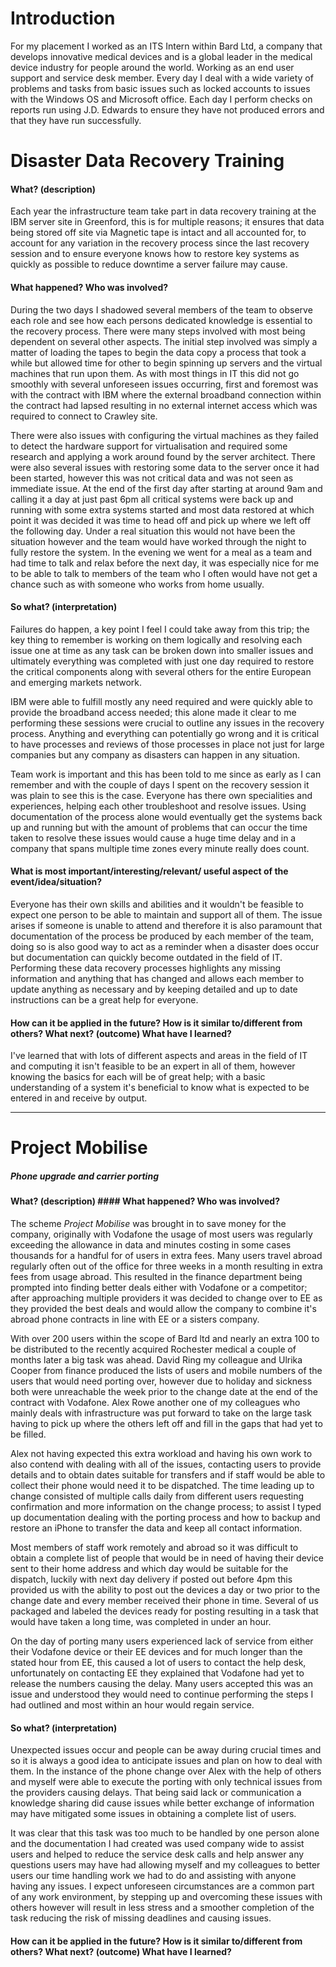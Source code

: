 # Introduction
For my placement I worked as an ITS Intern within Bard Ltd, a company that develops innovative medical devices and is a global leader in the medical device industry for people around the world. Working as an end user support and service desk member. Every day I deal with a wide variety of problems and tasks from basic issues such as locked accounts to issues with the Windows OS and Microsoft office. Each day I perform checks on reports run using J.D. Edwards to ensure they have not produced errors and that they have run successfully.

# Disaster Data Recovery Training

#### What? (description)

Each year the infrastructure team take part in data recovery training at the IBM server site in Greenford, this is for multiple reasons;
it ensures that data being stored off site via Magnetic tape is intact and all accounted for, to account for any variation in the recovery process since the last recovery session and to ensure everyone knows how to restore key systems as quickly as possible to reduce downtime a server failure may cause.

#### What happened? Who was involved?

During the two days I shadowed several members of the team to observe each role and see how each persons dedicated knowledge is essential to the recovery process.
There were many steps involved with most being dependent on several other aspects. The initial step involved was simply a matter of loading the tapes to begin the data copy a process that took a while but allowed time for other to begin spinning up servers and the virtual machines that run upon them.
As with most things in IT this did not go smoothly with several unforeseen issues occurring, first and foremost was with the contract with IBM where the external broadband connection within the contract had lapsed resulting in no external internet access which was required to connect to Crawley site.

There were also issues with configuring the virtual machines as they failed to detect the hardware support for virtualisation and required some research and applying a work around found by the server architect. There were also several issues with restoring some data to the server once it had been started, however this was not critical data and was not seen as immediate issue.
At the end of the first day after starting at around 9am and calling it a day at just past 6pm all critical systems were back up and running with some extra systems started and most data restored at which point it was decided it was time to head off and pick up where we left off the following day.
Under a real situation this would not have been the situation however and the team would have worked through the night to fully restore the system. In the evening we went for a meal as a team and had time to talk and relax before the next day, it was especially nice for me to be able to talk to members of the team who I often would have not get a chance such as with someone who works from home usually.

#### So what? (interpretation)

Failures do happen, a key point I feel I could take away from this trip; the key thing to remember is working on them logically and resolving each issue one at time as any task can be broken down into smaller issues and ultimately everything was completed with just one day required to restore the critical components along with several others for the entire European and emerging markets network.

IBM were able to fulfill mostly any need required and were quickly able to provide the broadband access needed; this alone made it clear to me performing these sessions were crucial to outline any issues in the recovery process. Anything and everything can potentially go wrong and it is critical to have processes and reviews of those processes in place not just for large companies but any company as disasters can happen in any situation.

Team work is important and this has been told to me since as early as I can remember and with the couple of days I spent on the recovery session it was plain to see this is the case. Everyone has there own specialities and experiences, helping each other troubleshoot and resolve issues. Using documentation of the process alone would eventually get the systems back up and running but with the amount of problems that can occur the time taken to resolve these issues would cause a huge time delay and in a company that spans multiple time zones every minute really does count.

#### What is most important/interesting/relevant/ useful aspect of the event/idea/situation?

Everyone has their own skills and abilities and it wouldn't be feasible to expect one person to be able to maintain and support all of them. The issue arises if someone is unable to attend and therefore it is also paramount that documentation of the process be produced by each member of the team, doing so is also good way to act as a reminder when a disaster does occur but documentation can quickly become outdated in the field of IT. Performing these data recovery processes highlights any missing information and anything that has changed and allows each member to update anything as necessary and by keeping detailed and up to date instructions can be a great help for everyone.


#### How can it be applied in the future? How is it similar to/different from others? What next? (outcome) What have I learned?

I've learned that with lots of different aspects and areas in the field of IT and computing it isn't feasible to be an expert in all of them, however knowing the basics for each will be of great help; with a basic understanding of a system it's beneficial to know what is expected to be entered in and receive by output.

-------------------------------------------------------

# Project Mobilise
##### Phone upgrade and carrier porting

#### What? (description) #### What happened? Who was involved?

The scheme *Project Mobilise* was brought in to save money for the company, originally with Vodafone the usage of most users was regularly exceeding the allowance in data and minutes costing in some cases thousands for a handful for of users in extra fees. Many users travel abroad regularly often out of the office for three weeks in a month resulting in extra fees from usage abroad. This resulted in the finance department being prompted into finding better deals either with Vodafone or a competitor; after approaching multiple providers it was decided to change over to EE as they provided the best deals and would allow the company to combine it's abroad phone contracts in line with EE or a sisters company.

With over 200 users within the scope of Bard ltd and nearly an extra 100 to be distributed to the recently acquired Rochester medical a couple of months later a big task was ahead. David Ring my colleague and Ulrika Cooper from finance produced the lists of users and mobile numbers of the users that would need porting over, however due to holiday and sickness both were unreachable the week prior to the change date at the end of the contract with Vodafone. Alex Rowe another one of my colleagues who mainly deals with infrastructure was put forward to take on the large task having to pick up where the others left off and fill in the gaps that had yet to be filled.

Alex not having expected this extra workload and having his own work to also contend with dealing with all of the issues, contacting users to provide details and to obtain dates suitable for transfers and if staff would be able to collect their phone would need it to be dispatched. The time leading up to change consisted of multiple calls daily from different users requesting confirmation and more information on the change process; to assist I typed up documentation dealing with the porting process and how to backup and restore an iPhone to transfer the data and keep all contact information.

Most members of staff work remotely and abroad so it was difficult to obtain a complete list of people that would be in need of having their device sent to their home address and which day would be suitable for the dispatch, luckily with next day delivery if posted out before 4pm this provided us with the ability to post out the devices a day or two prior to the change date and every member received their phone in time. Several of us packaged and labeled the devices ready for posting resulting in a task that would have taken a long time, was completed in under an hour.

On the day of porting many users experienced lack of service from either their Vodafone device or their EE devices and for much longer than the stated hour from EE, this caused a lot of users to contact the help desk, unfortunately on contacting EE they explained that Vodafone had yet to release the numbers causing the delay. Many users accepted this was an issue and understood they would need to continue performing the steps I had outlined and most within an hour would regain service.

#### So what? (interpretation)

Unexpected issues occur and people can be away during crucial times and so it is always a good idea to anticipate issues and plan on how to deal with them. In the instance of the phone change over Alex with the help of others and myself were able to execute the porting with only technical issues from the providers causing delays. That being said lack or communication a knowledge sharing did cause issues while better exchange of information may have mitigated some issues in obtaining a complete list of users.

It was clear that this task was too much to be handled by one person alone and the documentation I had created was used company wide to assist users and helped to reduce the service desk calls and help answer any questions users may have had allowing myself and my colleagues to better users our time handling work we had to do and assisting with anyone having any issues. I expect unforeseen circumstances are a common part of any work environment, by stepping up and overcoming these issues with others however will result in less stress and a smoother completion of the task reducing the risk of missing deadlines and causing issues.


#### How can it be applied in the future? How is it similar to/different from others? What next? (outcome) What have I learned?
